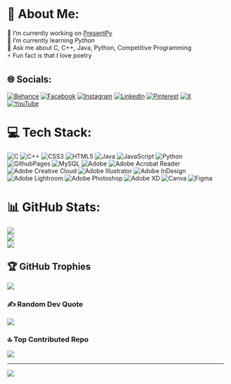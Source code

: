 # 💫 About Me:
🔭 I’m currently working on <a href="github.com/okayabedin/presentpy">PresentPy</a> <br>🌱 I’m currently learning *Python*<br>💬 Ask me about C, C++, Java, Python, Competitive Programming<br>⚡ Fun fact is that I love poetry


## 🌐 Socials:
[![Behance](https://img.shields.io/badge/Behance-1769ff?logo=behance&logoColor=white)](https://behance.net/okayabedin) [![Facebook](https://img.shields.io/badge/Facebook-%231877F2.svg?logo=Facebook&logoColor=white)](https://facebook.com/minhaz.abedinn) [![Instagram](https://img.shields.io/badge/Instagram-%23E4405F.svg?logo=Instagram&logoColor=white)](https://instagram.com/minhaz.abedinn) [![LinkedIn](https://img.shields.io/badge/LinkedIn-%230077B5.svg?logo=linkedin&logoColor=white)](https://linkedin.com/in/minhaz-abedin) [![Pinterest](https://img.shields.io/badge/Pinterest-%23E60023.svg?logo=Pinterest&logoColor=white)](https://pinterest.com/minhazabedinn) [![X](https://img.shields.io/badge/X-black.svg?logo=X&logoColor=white)](https://x.com/minhazabedinn) [![YouTube](https://img.shields.io/badge/YouTube-%23FF0000.svg?logo=YouTube&logoColor=white)](https://youtube.com/@okayabedin) 

# 💻 Tech Stack:
![C](https://img.shields.io/badge/c-%2300599C.svg?style=for-the-badge&logo=c&logoColor=white) ![C++](https://img.shields.io/badge/c++-%2300599C.svg?style=for-the-badge&logo=c%2B%2B&logoColor=white) ![CSS3](https://img.shields.io/badge/css3-%231572B6.svg?style=for-the-badge&logo=css3&logoColor=white) ![HTML5](https://img.shields.io/badge/html5-%23E34F26.svg?style=for-the-badge&logo=html5&logoColor=white) ![Java](https://img.shields.io/badge/java-%23ED8B00.svg?style=for-the-badge&logo=openjdk&logoColor=white) ![JavaScript](https://img.shields.io/badge/javascript-%23323330.svg?style=for-the-badge&logo=javascript&logoColor=%23F7DF1E) ![Python](https://img.shields.io/badge/python-3670A0?style=for-the-badge&logo=python&logoColor=ffdd54) ![GithubPages](https://img.shields.io/badge/github%20pages-121013?style=for-the-badge&logo=github&logoColor=white) ![MySQL](https://img.shields.io/badge/mysql-4479A1.svg?style=for-the-badge&logo=mysql&logoColor=white) ![Adobe](https://img.shields.io/badge/adobe-%23FF0000.svg?style=for-the-badge&logo=adobe&logoColor=white) ![Adobe Acrobat Reader](https://img.shields.io/badge/Adobe%20Acrobat%20Reader-EC1C24.svg?style=for-the-badge&logo=Adobe%20Acrobat%20Reader&logoColor=white) ![Adobe Creative Cloud](https://img.shields.io/badge/Adobe%20Creative%20Cloud-DA1F26.svg?style=for-the-badge&logo=Adobe%20Creative%20Cloud&logoColor=white) ![Adobe Illustrator](https://img.shields.io/badge/adobe%20illustrator-%23FF9A00.svg?style=for-the-badge&logo=adobe%20illustrator&logoColor=white) ![Adobe InDesign](https://img.shields.io/badge/Adobe%20InDesign-49021F?style=for-the-badge&logo=adobeindesign&logoColor=FF3366) ![Adobe Lightroom](https://img.shields.io/badge/Adobe%20Lightroom-31A8FF.svg?style=for-the-badge&logo=Adobe%20Lightroom&logoColor=white) ![Adobe Photoshop](https://img.shields.io/badge/adobe%20photoshop-%2331A8FF.svg?style=for-the-badge&logo=adobe%20photoshop&logoColor=white) ![Adobe XD](https://img.shields.io/badge/Adobe%20XD-470137?style=for-the-badge&logo=Adobe%20XD&logoColor=#FF61F6) ![Canva](https://img.shields.io/badge/Canva-%2300C4CC.svg?style=for-the-badge&logo=Canva&logoColor=white) ![Figma](https://img.shields.io/badge/figma-%23F24E1E.svg?style=for-the-badge&logo=figma&logoColor=white)
# 📊 GitHub Stats:
![](https://github-readme-stats.vercel.app/api?username=okayabedin&theme=synthwave&hide_border=false&include_all_commits=true&count_private=true)<br/>
![](https://github-readme-streak-stats.herokuapp.com/?user=okayabedin&theme=synthwave&hide_border=false)<br/>
![](https://github-readme-stats.vercel.app/api/top-langs/?username=okayabedin&theme=synthwave&hide_border=false&include_all_commits=true&count_private=true&layout=compact)

## 🏆 GitHub Trophies
![](https://github-profile-trophy.vercel.app/?username=okayabedin&theme=radical&no-frame=false&no-bg=true&margin-w=4)

### ✍️ Random Dev Quote
![](https://quotes-github-readme.vercel.app/api?type=horizontal&theme=radical)

### 🔝 Top Contributed Repo
![](https://github-contributor-stats.vercel.app/api?username=okayabedin&limit=5&theme=dark&combine_all_yearly_contributions=true)

---
[![](https://visitcount.itsvg.in/api?id=okayabedin&icon=1&color=6)](https://visitcount.itsvg.in)

<!-- Proudly created with GPRM ( https://gprm.itsvg.in ) -->
